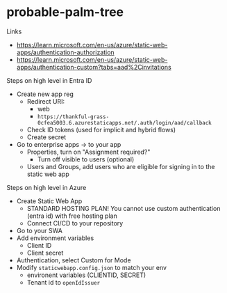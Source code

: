 # probable-palm-tree

Links
- https://learn.microsoft.com/en-us/azure/static-web-apps/authentication-authorization
- https://learn.microsoft.com/en-us/azure/static-web-apps/authentication-custom?tabs=aad%2Cinvitations

Steps on high level in Entra ID
- Create new app reg
    - Redirect URI: 
        - web
        - `https://thankful-grass-0cfea5003.6.azurestaticapps.net/.auth/login/aad/callback`
    - Check ID tokens (used for implicit and hybrid flows)
    - Create secret
- Go to enterprise apps -> to your app
    - Properties, turn on "Assignment required?"
        - Turn off visible to users (optional)
    - Users and Groups, add users who are eligible for signing in to the static web app

Steps on high level in Azure
- Create Static Web App
    - STANDARD HOSTING PLAN! You cannot use custom authentication (entra id) with free hosting plan
    - Connect CI/CD to your repository
- Go to your SWA
- Add environment variables
    - Client ID
    - Client secret
- Authentication, select Custom for Mode
- Modify `staticwebapp.config.json` to match your env
    - environent variables (CLIENTID, SECRET)
    - Tenant id to `openIdIssuer`